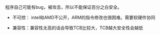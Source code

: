 程序自己可能有bug，被攻击，所以不能保证百分之白安全。

- 不可控： intel和AMD不公开，ARM的指令修改也很困难。需要软硬件协同

- 兼容性：兼容性太高的话会导致TCB比较大，TCB越大安全性会越低
